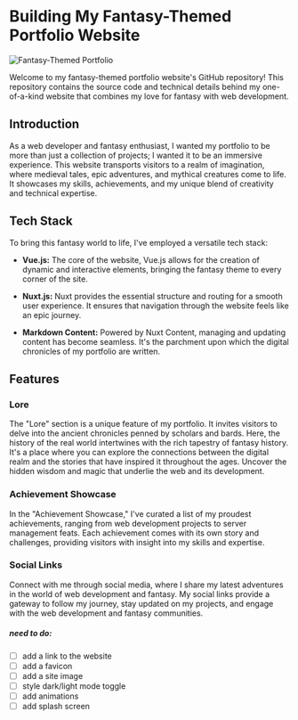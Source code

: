 # Building My Fantasy-Themed Portfolio Website

![Fantasy-Themed Portfolio](/images/portfolio-website.jpg)

Welcome to my fantasy-themed portfolio website's GitHub repository! This repository contains the source code and technical details behind my one-of-a-kind website that combines my love for fantasy with web development.

## Introduction

As a web developer and fantasy enthusiast, I wanted my portfolio to be more than just a collection of projects; I wanted it to be an immersive experience. This website transports visitors to a realm of imagination, where medieval tales, epic adventures, and mythical creatures come to life. It showcases my skills, achievements, and my unique blend of creativity and technical expertise.

## Tech Stack

To bring this fantasy world to life, I've employed a versatile tech stack:

- **Vue.js:** The core of the website, Vue.js allows for the creation of dynamic and interactive elements, bringing the fantasy theme to every corner of the site.

- **Nuxt.js:** Nuxt provides the essential structure and routing for a smooth user experience. It ensures that navigation through the website feels like an epic journey.

- **Markdown Content:** Powered by Nuxt Content, managing and updating content has become seamless. It's the parchment upon which the digital chronicles of my portfolio are written.

## Features

### Lore

The "Lore" section is a unique feature of my portfolio. It invites visitors to delve into the ancient chronicles penned by scholars and bards. Here, the history of the real world intertwines with the rich tapestry of fantasy history. It's a place where you can explore the connections between the digital realm and the stories that have inspired it throughout the ages. Uncover the hidden wisdom and magic that underlie the web and its development.

### Achievement Showcase

In the "Achievement Showcase," I've curated a list of my proudest achievements, ranging from web development projects to server management feats. Each achievement comes with its own story and challenges, providing visitors with insight into my skills and expertise.

### Social Links

Connect with me through social media, where I share my latest adventures in the world of web development and fantasy. My social links provide a gateway to follow my journey, stay updated on my projects, and engage with the web development and fantasy communities.

##### need to do:
- [ ] add a link to the website
- [ ] add a favicon
- [ ] add a site image
- [ ] style dark/light mode toggle
- [ ] add animations
- [ ] add splash screen
